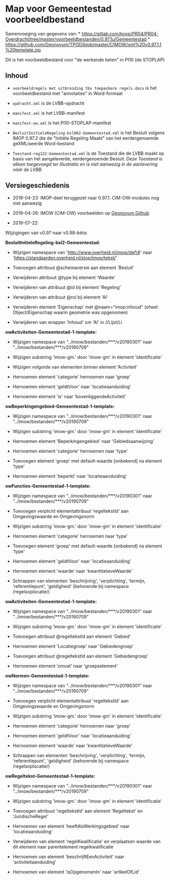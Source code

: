Map voor Gemeentestad voorbeeldbestand
======================================

Samenvoeging van gegevens van: \*
https://gitlab.com/koop/PR04/PR04-Overdracht/tree/master/voorbeeldbestanden/0.97.1u/Gemeentestad
\*
https://github.com/Geonovum/TPOD/blob/master/CIMOW/xml%20v0.97.1.1%20template.zip

Dit is het voorbeeldbestand voor "de werkende keten" in PI10 (de STOPLAP)

Inhoud
------

-   `voorbeeldregels met uitbreiding tbv toepasbare regels.docx` is het
    voorbeeldbestand met "annotaties" in Word-formaat

-   `opdracht.xml` is de LVBB-opdracht

-   `manifest.xml` is het LVBB-manifest

-   `manifest-ow.xml` is het PI10-STOPLAP-manifest

-   `BesluitInitieleRegeling-bsl002-Gemeentestad.xml` is het Besluit volgens
    IMOP 0.97.2 die de "Initiële Regeling Maakt" van het eerdergenoemde
    geXMLiseerde Word-bestand

-   `Toestand-reg122-Gemeentestad.xml` is de Toestand die de LVBB maakt op basis
    van het aangeleverde, eerdergenoemde Besluit. *Deze Toestand is alleen
    toegevoegd ter illustratie en is niet aanwezig in de aanlevering náár de
    LVBB.*

Versiegeschiedenis
------------------

-   2019-04-23: IMOP-deel teruggezet naar 0.97.1. CIM-OW-modules nog niet
    aanwezig

-   2019-04-26: IMOW (CIM-OW) voorbeelden op [Geonovum
    Github](https://github.com/Geonovum/TPOD/tree/master/CIMOW)

-   2019-07-22:

Wijzigingen van v0.97 naar v0.98-bèta:

**BesluitInitieleRegeling-bsl2-Gemeentestad:**

-   Wijzigen namespace van 'http://www.overheid.nl/imop/def\#' naar
    'https://standaarden.overheid.nl/stop/imop/tekst/'

-   Toevoegen attribuut \@schemaversie aan element 'Besluit'

-   Verwijderen attribuut \@type bij element 'Waarde'

-   Verwijderen van attribuut \@id bij element 'Regeling'

-   Verwijderen van attribuut \@rol bij element 'Al'

-   Verwijderen element 'Eigenschap' met \@naam="imop:inhoud" (ofwel:
    Object/Eigenschap waarin geometrie was opgenomen)

-   Verwijderen van wrapper 'Inhoud' om 'Al' in //Lijst/Li

**owActiviteiten-Gemeentestad-1-template:**

-   Wijzigen namespace van "../imow/bestanden/\*\*\*/v20190301" naar
    "../imow/bestanden/\*\*\*/v20190709"

-   Wijzigen substring 'imow-gm.' door 'imow-gm' in element 'identificatie'

-   Wijzigen volgorde van elementen binnen element 'Activiteit'

-   Hernoemen element 'categorie' hernoemen naar 'groep'

-   Hernoemen element 'geldtVoor' naar 'locatieaanduiding'

-   Hernoemen element 'is' naar 'bovenliggendeActiviteit'

**owBeperkingengebied-Gemeentestad-1-template:**

-   Wijzigen namespace van "../imow/bestanden/\*\*\*/v20190301" naar
    "../imow/bestanden/\*\*\*/v20190709"

-   Wijzigen substring 'imow-gm.' door 'imow-gm' in element 'identificatie'

-   Hernoemen element 'Beperkingengebied' naar 'Gebiedsaanwijzing'

-   Hernoemen element 'categorie' hernoemen naar 'type'

-   Toevoegen element 'groep' met default-waarde [onbekend] na element 'type'

-   Hernoemen element 'beperkt' naar 'locatieaanduiding'

**owFuncties-Gemeentestad-1-template:**

-   Wijzigen namespace van "../imow/bestanden/\*\*\*/v20190301" naar
    "../imow/bestanden/\*\*\*/v20190709"

-   Toevoegen verplicht elementattribuut 'regeltekstId' aan Omgevingswaarde en
    Omgevingsnorm

-   Wijzigen substring 'imow-gm.' door 'imow-gm' in element 'identificatie'

-   Hernoemen element 'categorie' hernoemen naar 'type'

-   Toevoegen element 'groep' met default-waarde [onbekend] na element 'type'

-   Hernoemen element 'geldtVoor' naar 'locatieaanduiding'

-   Hernoemen element 'waarde' naar 'kwantitatieveWaarde'

-   Schrappen van elementen 'beschrijving', 'verplichting', 'termijn,
    'referentiepunt', 'geldigheid' (behorende bij namespace /regelsoplocatie/)

**owActiviteiten-Gemeentestad-1-template:**

-   Wijzigen namespace van "../imow/bestanden/\*\*\*/v20190301" naar
    "../imow/bestanden/\*\*\*/v20190709"

-   Wijzigen substring 'imow-gm.' door 'imow-gm' in element 'identificatie'

-   Toevoegen attribuut \@regeltekstId aan element 'Gebied'

-   Hernoemen element 'Locatiegroep' naar 'Gebiedengroep'

-   Toevoegen attribuut \@regeltekstId aan element 'Gebiedengroep'

-   Hernoemen element 'omvat' naar 'groepselement'

**owNormen-Gemeentestad-1-template:**

-   Wijzigen namespace van "../imow/bestanden/\*\*\*/v20190301" naar
    "../imow/bestanden/\*\*\*/v20190709"

-   Toevoegen verplicht elementattribuut 'regeltekstId' aan Omgevingswaarde en
    Omgevingsnorm

-   Wijzigen substring 'imow-gm.' door 'imow-gm' in element 'identificatie'

-   Hernoemen element 'categorie' hernoemen naar 'groep'

-   Hernoemen element 'geldtVoor' naar 'locatieaanduiding'

-   Hernoemen element 'waarde' naar 'kwantitatieveWaarde'

-   Schrappen van elementen 'beschrijving', 'verplichting', 'termijn,
    'referentiepunt', 'geldigheid' (behorende bij namespace /regelsoplocatie/)

**owRegeltekst-Gemeentestad-1-template:**

-   Wijzigen namespace van "../imow/bestanden/\*\*\*/v20190301" naar
    "../imow/bestanden/\*\*\*/v20190709"

-   Wijzigen substring 'imow-gm.' door 'imow-gm' in element 'identificatie'

-   Toevoegen attribuut 'regeltekstId' aan element 'Regeltekst' en
    'JuridischeRegel'

-   Hernoemen van element 'heeftAlsWerkingsgebied' naar 'locatieaanduiding'

-   Verwijderen van element 'regelKwalificatie' en verplaatsen waarde van dit
    element naar parentelement regelkwalificatie

-   Hernoemen van element 'beschrijftEenActiviteit' naar 'activiteitaanduiding'

-   Hernoemen van element 'isOpgenomenIn' naar 'artikelOfLid'
